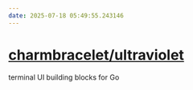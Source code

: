 ```yaml
---
date: 2025-07-18 05:49:55.243146
---
```


# [charmbracelet/ultraviolet](https://github.com/charmbracelet/ultraviolet)

terminal UI building blocks for Go